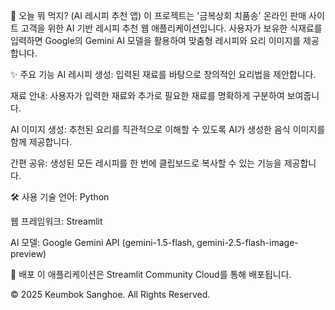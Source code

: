 🥗 오늘 뭐 먹지? (AI 레시피 추천 앱)
이 프로젝트는 '금복상회 치품송' 온라인 판매 사이트 고객을 위한 AI 기반 레시피 추천 웹 애플리케이션입니다. 사용자가 보유한 식재료를 입력하면 Google의 Gemini AI 모델을 활용하여 맞춤형 레시피와 요리 이미지를 제공합니다.

✨ 주요 기능
AI 레시피 생성: 입력된 재료를 바탕으로 창의적인 요리법을 제안합니다.

재료 안내: 사용자가 입력한 재료와 추가로 필요한 재료를 명확하게 구분하여 보여줍니다.

AI 이미지 생성: 추천된 요리를 직관적으로 이해할 수 있도록 AI가 생성한 음식 이미지를 함께 제공합니다.

간편 공유: 생성된 모든 레시피를 한 번에 클립보드로 복사할 수 있는 기능을 제공합니다.

🛠️ 사용 기술
언어: Python

웹 프레임워크: Streamlit

AI 모델: Google Gemini API (gemini-1.5-flash, gemini-2.5-flash-image-preview)

🚀 배포
이 애플리케이션은 Streamlit Community Cloud를 통해 배포됩니다.

© 2025 Keumbok Sanghoe. All Rights Reserved.
